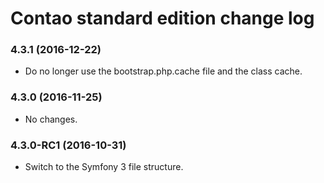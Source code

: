 # Contao standard edition change log

### 4.3.1 (2016-12-22)

 * Do no longer use the bootstrap.php.cache file and the class cache.

### 4.3.0 (2016-11-25)

 * No changes.

### 4.3.0-RC1 (2016-10-31)

 * Switch to the Symfony 3 file structure.
